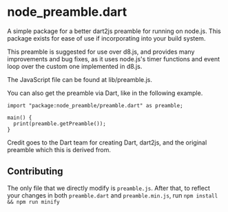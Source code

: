 node_preamble.dart
===

A simple package for a better dart2js preamble for running on node.js. This
package exists for ease of use if incorporating into your build system.

This preamble is suggested for use over d8.js, and provides many improvements
and bug fixes, as it uses node.js's timer functions and event loop over the
custom one implemented in d8.js.

The JavaScript file can be found at lib/preamble.js.

You can also get the preamble via Dart, like in the following example.

```
import "package:node_preamble/preamble.dart" as preamble;

main() {
  print(preamble.getPreamble());
}
```

Credit goes to the Dart team for creating Dart, dart2js, and the original
preamble which this is derived from.

## Contributing

The only file that we directly modify is `preamble.js`. After that, to reflect your changes in
both `preamble.dart` and `preamble.min.js`, run `npm install && npm run minify`